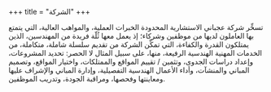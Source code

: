 +++
title = "الشركة"
+++

تسخِّر شركة عجباني الاستشارية المحدودة الخبرات العملية، والمواهب العالية، التي يتمتع بها العاملون لديها من موظفين وشركاء؛ إذ يعمل معها ثُلّة فريدة من المهندسين، الذين يمتلكون القدرة والكفاءة، التي تمكِّن الشركة من تقديم سلسلة شاملة، متكاملة، من الخدمات المهنية الهندسية الرفيعة، منها، على سبيل المثال لا الحصر: تحديد المشروعات، وإعداد دراسات الجدوى، وتثمين / تقييم المواقع والممتلكات، واختيار المواقع، وتصميم المباني والمنشآت، وأداء الأعمال الهندسية التفصيلية، وإدارة المباني والإشراف عليها ومعاينتها وفحصها، ومراقبة الجودة، وتدريب الموظفين.
